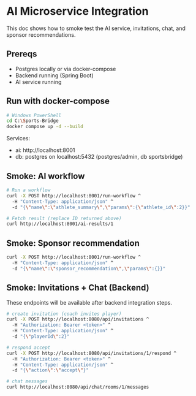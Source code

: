 # AI Microservice Integration

This doc shows how to smoke test the AI service, invitations, chat, and sponsor recommendations.

## Prereqs
- Postgres locally or via docker-compose
- Backend running (Spring Boot)
- AI service running

## Run with docker-compose
```bash
# Windows PowerShell
cd C:\Sports-Bridge
docker compose up -d --build
```

Services:
- ai: http://localhost:8001
- db: postgres on localhost:5432 (postgres/admin, db sportsbridge)

## Smoke: AI workflow
```bash
# Run a workflow
curl -X POST http://localhost:8001/run-workflow ^
  -H "Content-Type: application/json" ^
  -d "{\"name\":\"athlete_summary\",\"params\":{\"athlete_id\":2}}"

# Fetch result (replace ID returned above)
curl http://localhost:8001/ai-results/1
```

## Smoke: Sponsor recommendation
```bash
curl -X POST http://localhost:8001/run-workflow ^
  -H "Content-Type: application/json" ^
  -d "{\"name\":\"sponsor_recommendation\",\"params\":{}}"
```

## Smoke: Invitations + Chat (Backend)
These endpoints will be available after backend integration steps.
```bash
# create invitation (coach invites player)
curl -X POST http://localhost:8080/api/invitations ^
  -H "Authorization: Bearer <token>" ^
  -H "Content-Type: application/json" ^
  -d "{\"playerId\":2}"

# respond accept
curl -X POST http://localhost:8080/api/invitations/1/respond ^
  -H "Authorization: Bearer <token>" ^
  -H "Content-Type: application/json" ^
  -d "{\"action\":\"accept\"}"

# chat messages
curl http://localhost:8080/api/chat/rooms/1/messages
```

